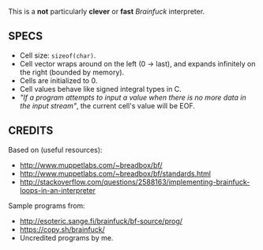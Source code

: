 This is a **not** particularly **clever** or **fast** *Brainfuck* interpreter.

## SPECS ##

- Cell size: ```sizeof(char)```.
- Cell vector wraps around on the left (0 -> last), and expands infinitely on the right (bounded by memory).
- Cells are initialized to 0.
- Cell values behave like signed integral types in C.
- *"If a program attempts to input a value when there is no more data in the input stream"*, the current cell's value will be EOF.

## CREDITS ##
Based on (useful resources):

- http://www.muppetlabs.com/~breadbox/bf/
- http://www.muppetlabs.com/~breadbox/bf/standards.html
- http://stackoverflow.com/questions/2588163/implementing-brainfuck-loops-in-an-interpreter

Sample programs from:

 - http://esoteric.sange.fi/brainfuck/bf-source/prog/
 - https://copy.sh/brainfuck/
 - Uncredited programs by me.

